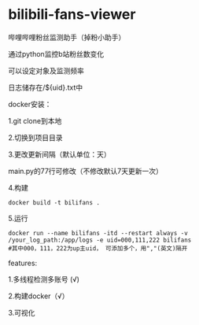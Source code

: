 # bilibili-fans-viewer

哔哩哔哩粉丝监测助手（掉粉小助手）

通过python监控b站粉丝数变化

可以设定对象及监测频率

日志储存在/${uid}.txt中

docker安装：

1.git clone到本地

2.切换到项目目录

3.更改更新间隔（默认单位：天）

main.py的77行可修改（不修改默认7天更新一次）

4.构建

```shell
docker build -t bilifans .
```
5.运行

```shell
docker run --name bilifans -itd --restart always -v /your_log_path:/app/logs -e uid=000,111,222 bilifans
#其中000，111，222为up主uid， 可添加多个，用","(英文)隔开
```


features:

1.多线程检测多账号 (√)

2.构建docker（√）

3.可视化